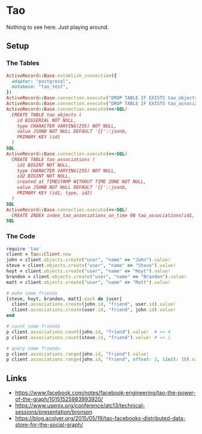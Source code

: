 # Tao

Nothing to see here. Just playing around.

## Setup

### The Tables

```ruby
ActiveRecord::Base.establish_connection({
  adapter: "postgresql",
  database: "tao_test",
})
ActiveRecord::Base.connection.execute("DROP TABLE IF EXISTS tao_objects")
ActiveRecord::Base.connection.execute("DROP TABLE IF EXISTS tao_associations")
ActiveRecord::Base.connection.execute(<<-SQL)
  CREATE TABLE tao_objects (
    id BIGSERIAL NOT NULL,
    type CHARACTER VARYING(255) NOT NULL,
    value JSONB NOT NULL DEFAULT '{}'::jsonb,
    PRIMARY KEY (id)
  )
SQL
ActiveRecord::Base.connection.execute(<<-SQL)
  CREATE TABLE tao_associations (
    id1 BIGINT NOT NULL,
    type CHARACTER VARYING(255) NOT NULL,
    id2 BIGINT NOT NULL,
    created_at TIMESTAMP WITHOUT TIME ZONE NOT NULL,
    value JSONB NOT NULL DEFAULT '{}'::jsonb,
    PRIMARY KEY (id1, type, id2)
  )
SQL
ActiveRecord::Base.connection.execute(<<-SQL)
  CREATE INDEX index_tao_associations_on_time ON tao_associations(id1, type, created_at)
SQL
```

### The Code

```ruby
require 'tao'
client = Tao::Client.new
john = client.objects.create("user", "name" => "John").value!
steve = client.objects.create("user", "name" => "Steve").value!
hoyt = client.objects.create("user", "name" => "Hoyt").value!
brandon = client.objects.create("user", "name" => "Brandon").value!
matt = client.objects.create("user", "name" => "Matt").value!

# make some friends
[steve, hoyt, brandon, matt].each do |user|
  client.associations.create(john.id, "friend", user.id).value!
  client.associations.create(user.id, "friend", john.id).value!
end

# count some friends
p client.associations.count(john.id, "friend").value!  # => 4
p client.associations.count(steve.id, "friend").value! # => 1

# query some friends
p client.associations.range(john.id, "friend").value!
p client.associations.range(john.id, "friend", offset: 3, limit: 10).value!
```

## Links

* https://www.facebook.com/notes/facebook-engineering/tao-the-power-of-the-graph/10151525983993920/
* https://www.usenix.org/conference/atc13/technical-sessions/presentation/bronson
* https://blog.acolyer.org/2015/05/19/tao-facebooks-distributed-data-store-for-the-social-graph/
